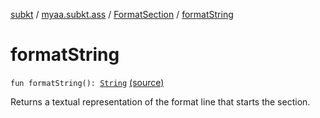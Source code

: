 [subkt](../../index.md) / [myaa.subkt.ass](../index.md) / [FormatSection](index.md) / [formatString](./format-string.md)

# formatString

`fun formatString(): `[`String`](https://kotlinlang.org/api/latest/jvm/stdlib/kotlin/-string/index.html) [(source)](https://github.com/Myaamori/SubKt/blob/0.1.10/src/main/kotlin/myaa/subkt/ass/parser.kt#L969)

Returns a textual representation of the format line that starts the section.


